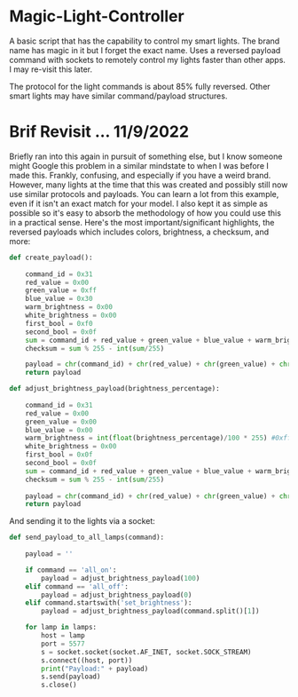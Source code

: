 # Magic-Light-Controller

A basic script that has the capability to control my smart lights. The brand name has magic in it but I forget the exact name. Uses a reversed payload command with sockets to remotely control my lights faster than other apps. I may re-visit this later.

The protocol for the light commands is about 85% fully reversed. Other smart lights may have similar command/payload structures.

# Brif Revisit ... 11/9/2022

Briefly ran into this again in pursuit of something else, but I know someone might Google this problem in a similar mindstate to when I was before I made this. Frankly, confusing, and especially if you have a weird brand. However, many lights at the time that this was created and possibly still now use similar protocols and payloads. You can learn a lot from this example, even if it isn't an exact match for your model. I also kept it as simple as possible so it's easy to absorb the methodology of how you could use this in a practical sense. Here's the most important/significant highlights, the reversed payloads which includes colors, brightness, a checksum, and more:
```python
def create_payload():
    
    command_id = 0x31
    red_value = 0x00
    green_value = 0xff
    blue_value = 0x30
    warm_brightness = 0x00
    white_brightness = 0x00
    first_bool = 0xf0
    second_bool = 0x0f
    sum = command_id + red_value + green_value + blue_value + warm_brightness + white_brightness + first_bool + second_bool
    checksum = sum % 255 - int(sum/255)

    payload = chr(command_id) + chr(red_value) + chr(green_value) + chr(blue_value) + chr(warm_brightness) + chr(white_brightness) + chr(first_bool) + chr(second_bool) + chr(checksum)
    return payload

def adjust_brightness_payload(brightness_percentage):
    
    command_id = 0x31
    red_value = 0x00
    green_value = 0x00
    blue_value = 0x00
    warm_brightness = int(float(brightness_percentage)/100 * 255) #0xff
    white_brightness = 0x00
    first_bool = 0x0f
    second_bool = 0x0f
    sum = command_id + red_value + green_value + blue_value + warm_brightness + white_brightness + first_bool + second_bool
    checksum = sum % 255 - int(sum/255)
    
    payload = chr(command_id) + chr(red_value) + chr(green_value) + chr(blue_value) + chr(warm_brightness) + chr(white_brightness) + chr(first_bool) + chr(second_bool) + chr(checksum)
    return payload
```
And sending it to the lights via a socket:
```python
def send_payload_to_all_lamps(command):
    
    payload = ''

    if command == 'all_on':
        payload = adjust_brightness_payload(100)
    elif command == 'all_off':
        payload = adjust_brightness_payload(0)
    elif command.startswith('set_brightness'):
        payload = adjust_brightness_payload(command.split()[1])

    for lamp in lamps:
        host = lamp
        port = 5577
        s = socket.socket(socket.AF_INET, socket.SOCK_STREAM)
        s.connect((host, port))
        print("Payload:" + payload)
        s.send(payload)
        s.close()
```
